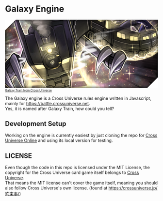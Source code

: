 # Galaxy Engine

![](spashImage.png)
<sup><sup>
[Galaxy Train from Cross Universe](https://crossuniverse.jp/2009/01/10/%E9%8A%80%E6%B2%B3%E9%89%84%E9%81%93%E9%BE%8D%E3%80%80%E3%83%8A%E3%82%A4%E3%83%88%E3%83%BB%E3%83%89%E3%83%A9%E3%82%B4%E3%83%B399%E3%80%80lv9/)
</sup></sup>  
The Galaxy engine is a Cross Universe rules engine written in Javascript, mainly for https://battle.crossuniverse.net.  
Yes, it is named after Galaxy Train, how could you tell?



## Development Setup

Working on the engine is currently easiest by just cloning the repo for [Cross Universe Online](https://github.com/Psychpsyo/Cross-Universe-Online-Frontend) and using its local version for testing.



## LICENSE

Even though the code in this repo is licensed under the MIT License, the copyright for the Cross Universe card game itself belongs to [Cross Universe](https://crossuniverse.jp/).  
That means the MIT license can't cover the game itself, meaning you should also follow Cross Universe's own license. (found at https://crossuniverse.jp/約束事/)
